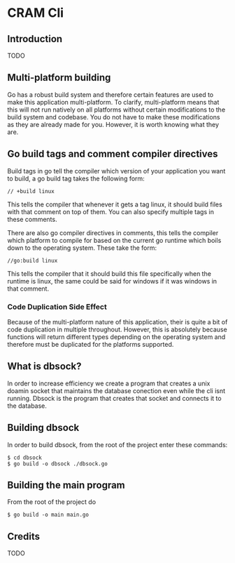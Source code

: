 # CRAM Cli 

## Introduction 

TODO

## Multi-platform building

Go has a robust build system and therefore certain features are used to make this application multi-platform. To clarify, multi-platform means that this will not run natively on all platforms without certain modifications to the build system and codebase. You do not have to make these modifications as they are already made for you. However, it is worth knowing what they are.

## Go build tags and comment compiler directives

Build tags in go tell the compiler which version of your application you want to build, a go build tag takes the following form:

```
// +build linux
```

This tells the compiler that whenever it gets a tag linux, it should build files with that comment on top of them. You can also specify multiple tags in these comments.

There are also go compiler directives in comments, this tells the compiler which platform to compile for based on the current go runtime which boils down to the operating system. These take the form:

```
//go:build linux
```

This tells the compiler that it should build this file specifically when the runtime is linux, the same could be said for windows if it was windows in that comment.

### Code Duplication Side Effect

Because of the multi-platform nature of this application, their is quite a bit of code duplication in multiple throughout. However, this is absolutely because functions will return different types depending on the operating system and therefore must be duplicated for the platforms supported.

## What is dbsock?

In order to increase efficiency we create a program that creates a unix doamin socket that maintains the database conection even while the cli isnt running. Dbsock is the program that creates that socket and connects it to the database.

## Building dbsock

In order to build dbsock, from the root of the project enter these commands:

```shell
$ cd dbsock
$ go build -o dbsock ./dbsock.go
```

## Building the main program

From the root of the project do

```shell
$ go build -o main main.go
```

## Credits

TODO
